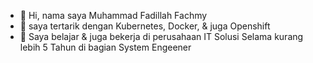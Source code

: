- 👋 Hi, nama saya Muhammad Fadillah Fachmy
- 👀 saya tertarik dengan Kubernetes, Docker, & juga Openshift
- 🌱 Saya belajar & juga bekerja di perusahaan IT Solusi Selama kurang lebih 5 Tahun di bagian System Engeener

<!---
fachmy999/fachmy999 is a ✨ special ✨ repository because its `README.md` (this file) appears on your GitHub profile.
You can click the Preview link to take a look at your changes.
--->
